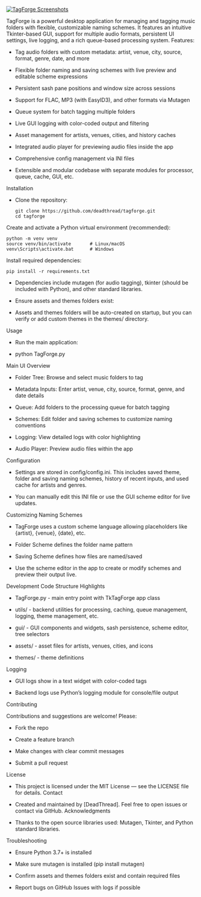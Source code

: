 [![TagForge Screenshots](https://i.imgur.com/N3YbUbn.png)](https://imgur.com/a/XOPU0n3)

TagForge is a powerful desktop application for managing and tagging music folders with flexible, customizable naming schemes. It features an intuitive Tkinter-based GUI, support for multiple audio formats, persistent UI settings, live logging, and a rich queue-based processing system.
Features:

- Tag audio folders with custom metadata: artist, venue, city, source, format, genre, date, and more

- Flexible folder naming and saving schemes with live preview and editable scheme expressions

- Persistent sash pane positions and window size across sessions

- Support for FLAC, MP3 (with EasyID3), and other formats via Mutagen
  
- Queue system for batch tagging multiple folders

- Live GUI logging with color-coded output and filtering

- Asset management for artists, venues, cities, and history caches

- Integrated audio player for previewing audio files inside the app

- Comprehensive config management via INI files

- Extensible and modular codebase with separate modules for processor, queue, cache, GUI, etc.

Installation

- Clone the repository:

  ```
  git clone https://github.com/deadthread/tagforge.git
  cd tagforge
  ```

Create and activate a Python virtual environment (recommended):
```
python -m venv venv
source venv/bin/activate       # Linux/macOS
venv\Scripts\activate.bat      # Windows
```
Install required dependencies:

    pip install -r requirements.txt

- Dependencies include mutagen (for audio tagging), tkinter (should be included with Python), and other standard libraries.

- Ensure assets and themes folders exist:

- Assets and themes folders will be auto-created on startup, but you can verify or add custom themes in the themes/ directory.

Usage

- Run the main application:

- python TagForge.py

Main UI Overview

- Folder Tree: Browse and select music folders to tag
  
- Metadata Inputs: Enter artist, venue, city, source, format, genre, and date details

- Queue: Add folders to the processing queue for batch tagging

- Schemes: Edit folder and saving schemes to customize naming conventions

- Logging: View detailed logs with color highlighting

- Audio Player: Preview audio files within the app

Configuration

- Settings are stored in config/config.ini. This includes saved theme, folder and saving naming schemes, history of recent inputs, and used cache for artists and genres.

- You can manually edit this INI file or use the GUI scheme editor for live updates.

Customizing Naming Schemes

- TagForge uses a custom scheme language allowing placeholders like {artist}, {venue}, {date}, etc.

- Folder Scheme defines the folder name pattern

- Saving Scheme defines how files are named/saved

- Use the scheme editor in the app to create or modify schemes and preview their output live.

Development
Code Structure Highlights

- TagForge.py - main entry point with TkTagForge app class

- utils/ - backend utilities for processing, caching, queue management, logging, theme management, etc.

- gui/ - GUI components and widgets, sash persistence, scheme editor, tree selectors

- assets/ - asset files for artists, venues, cities, and icons

- themes/ - theme definitions

Logging

- GUI logs show in a text widget with color-coded tags

- Backend logs use Python’s logging module for console/file output

Contributing

Contributions and suggestions are welcome! Please:

- Fork the repo

- Create a feature branch

- Make changes with clear commit messages

- Submit a pull request

License

- This project is licensed under the MIT License — see the LICENSE file for details.
Contact

- Created and maintained by [DeadThread]. Feel free to open issues or contact via GitHub.
Acknowledgments

- Thanks to the open source libraries used: Mutagen, Tkinter, and Python standard libraries.

Troubleshooting

- Ensure Python 3.7+ is installed

- Make sure mutagen is installed (pip install mutagen)

- Confirm assets and themes folders exist and contain required files

- Report bugs on GitHub Issues with logs if possible
